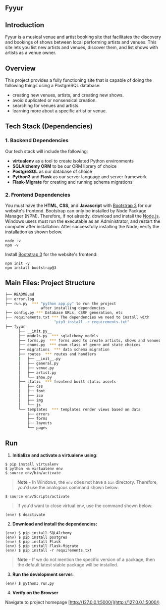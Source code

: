 Fyyur
-----

## Introduction

Fyyur is a musical venue and artist booking site that facilitates the discovery and bookings of shows between local performing artists and venues. This site lets you list new artists and venues, discover them, and list shows with artists as a venue owner.

## Overview

This project provides a fully functioning site that is capable of doing the following things using a PostgreSQL database:

* creating new venues, artists, and creating new shows.
* avoid duplicated or nonsensical creation.
* searching for venues and artists.
* learning more about a specific artist or venue.

## Tech Stack (Dependencies)

### 1. Backend Dependencies
Our tech stack will include the following:
 * **virtualenv** as a tool to create isolated Python environments
 * **SQLAlchemy ORM** to be our ORM library of choice
 * **PostgreSQL** as our database of choice
 * **Python3** and **Flask** as our server language and server framework
 * **Flask-Migrate** for creating and running schema migrations


### 2. Frontend Dependencies
You must have the **HTML**, **CSS**, and **Javascript** with [Bootstrap 3](https://getbootstrap.com/docs/3.4/customize/) for our website's frontend. Bootstrap can only be installed by Node Package Manager (NPM). Therefore, if not already, download and install the [Node.js](https://nodejs.org/en/download/). Windows users must run the executable as an Administrator, and restart the computer after installation. After successfully installing the Node, verify the installation as shown below.
```
node -v
npm -v
```
Install [Bootstrap 3](https://getbootstrap.com/docs/3.3/getting-started/) for the website's frontend:
```
npm init -y
npm install bootstrap@3
```


## Main Files: Project Structure

  ```sh
  ├── README.md
  ├── error.log
  ├── run.py  *** "python app.py" to run the project 
                  after installing dependencies
  ├── config.py *** Database URLs, CSRF generation, etc
  ├── requirements.txt *** The dependencies we need to install with 
                        "pip3 install -r requirements.txt"
  ├── fyyur
        ├── __init.py__
        ├── models.py  *** sqlalchemy models
        ├── forms.py  *** forms used to create artists, shows and venues
        ├── enums.py  *** enum class of genre and state choices
        ├── migrations  *** data schema migration
        ├── routes  *** routes and handlers
        |   ├── __init__.py
        │   ├── general.py
        │   ├── venue.py
        │   ├── artist.py
        │   └── show.py
        ├── static  *** frontend built static assets
        │   ├── css 
        │   ├── font
        │   ├── ico
        │   ├── img
        │   └── js
        └── templates  *** templates render views based on data
            ├── errors
            ├── forms
            ├── layouts
            └── pages
  ```

## Run

1. **Initialize and activate a virtualenv using:**
```
$ pip install virtualenv
$ python -m virtualenv env
$ source env/bin/activate
```
>**Note** - In Windows, the `env` does not have a `bin` directory. Therefore, you'd use the analogous command shown below:
```
$ source env/Scripts/activate
```
> If you'd want to close virtual env, use the command shown below:
```
(env) $ deactivate
```

2. **Download and install the dependencies:**

```
(env) $ pip install SQLAlchemy
(env) $ pip install postgres
(env) $ pip install Flask
(env) $ pip install Flask-Migrate
(env) $ pip install -r requirements.txt
```
> **Note** - If we do not mention the specific version of a package, then the default latest stable package will be installed. 


3. **Run the development server:**
```
(env) $ python3 run.py
```

4. **Verify on the Browser**

Navigate to project homepage [http://127.0.0.1:5000/](http://127.0.0.1:5000/)

